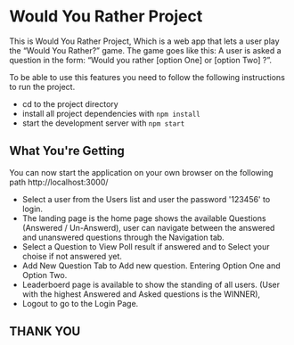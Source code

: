 # Would You Rather Project

This is Would You Rather Project, Which is a web app that lets a user play the “Would You Rather?” game. The game goes like this: A user is asked a question in the form: “Would you rather [option One] or [option Two] ?”.

To be able to use this features you need to follow the following instructions to run the project.

* cd to the project directory
* install all project dependencies with `npm install`
* start the development server with `npm start`

## What You're Getting
You can now start the application on your own browser on the following path http://localhost:3000/

*   Select a user from the Users list and user the password '123456' to login.
*   The landing page is the home page shows the available Questions (Answered / Un-Answerd), user can navigate between the answered and unanswered questions through the Navigation tab.
*   Select a Question to View Poll result if answered and to Select your choise if not answered yet.
*   Add New Question Tab to Add new question. Entering Option One and Option Two.
*   Leaderboerd page is available to show the standing of all users. (User with the highest Answered and Asked questions is the WINNER),
*   Logout to go to the Login Page.

##  THANK YOU
